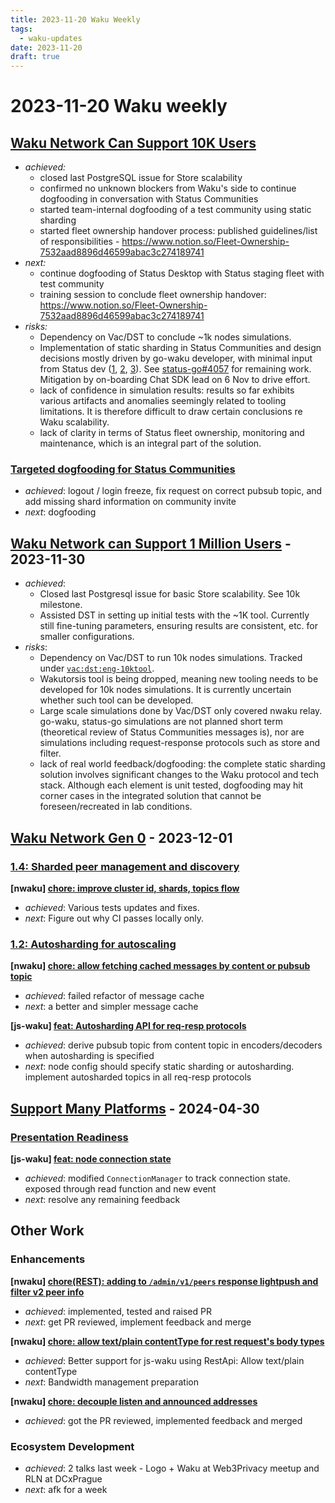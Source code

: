 ```yaml
---
title: 2023-11-20 Waku Weekly
tags:
  - waku-updates
date: 2023-11-20
draft: true
---
```

# 2023-11-20 Waku weekly

## [Waku Network Can Support 10K Users](https://github.com/waku-org/pm/issues/12)


- _achieved:_
  - closed last PostgreSQL issue for Store scalability
  - confirmed no unknown blockers from Waku's side to continue dogfooding in conversation with Status Communities
  - started team-internal dogfooding of a test community using static sharding
  - started fleet ownership handover process: published guidelines/list of responsibilities - https://www.notion.so/Fleet-Ownership-7532aad8896d46599abac3c274189741
- _next:_
  - continue dogfooding of Status Desktop with Status staging fleet with test community
  - training session to conclude fleet ownership handover: https://www.notion.so/Fleet-Ownership-7532aad8896d46599abac3c274189741
- _risks:_
    - Dependency on Vac/DST to conclude ~1k nodes simulations.
    - Implementation of static sharding in Status Communities and design decisions mostly driven by go-waku developer, with minimal input from Status dev ([1](https://github.com/status-im/status-go/pull/4161), [2](https://github.com/status-im/status-go/pull/4094), [3](https://github.com/status-im/status-go/pull/4093)). See [status-go#4057](https://github.com/status-im/status-go/issues/4057) for remaining work. Mitigation by on-boarding Chat SDK lead on 6 Nov to drive effort.
   - lack of confidence in simulation results: results so far exhibits various artifacts and anomalies seemingly related to tooling limitations. It is therefore difficult to draw certain conclusions re Waku scalability.
   - lack of clarity in terms of Status fleet ownership, monitoring and maintenance, which is an integral part of the solution.

### [Targeted dogfooding for Status Communities](https://github.com/waku-org/pm/issues/97)


- _achieved_: logout / login freeze, fix request on correct pubsub topic, and add missing shard information on community  invite
- _next_: dogfooding

## [Waku Network can Support 1 Million Users](https://github.com/waku-org/pm/issues/83) - 2023-11-30


- _achieved_:
	- Closed last Postgresql issue for basic Store scalability. See 10k milestone.
	- Assisted DST in setting up initial tests with the ~1K tool. Currently still fine-tuning parameters, ensuring results are consistent, etc. for smaller configurations.
- _risks_:
    - Dependency on Vac/DST to run 10k nodes simulations.  Tracked under 
[`vac:dst:eng-10ktool`](https://roadmap.logos.co/tags/vac-updates). 
    - Wakutorsis tool is being dropped, meaning new tooling needs to be developed for 10k nodes simulations. It is currently uncertain whether such tool can be developed.
    - Large scale simulations done by Vac/DST only covered nwaku relay. go-waku, status-go simulations are not planned short term (theoretical review of Status Communities messages is), nor are simulations including request-response protocols such as store and filter.
    - lack of real world feedback/dogfooding: the complete static sharding solution involves significant changes to the Waku protocol and tech stack. Although each element is unit tested, dogfooding may hit corner cases in the integrated solution that cannot be foreseen/recreated in lab conditions.

## [Waku Network Gen 0](https://github.com/waku-org/pm/issues/50) - 2023-12-01

### [1.4: Sharded peer management and discovery](https://github.com/waku-org/pm/issues/67)

**[nwaku] [chore: improve cluster id, shards, topics flow](https://github.com/waku-org/nwaku/issues/2183)**

- _achieved_: Various tests updates and fixes.
- _next_: Figure out why CI passes locally only.

### [1.2: Autosharding for autoscaling](https://github.com/waku-org/pm/issues/65)

**[nwaku] [chore: allow fetching cached messages by content or pubsub topic](https://github.com/waku-org/nwaku/issues/2201)**

- _achieved_: failed refactor of message cache 
- _next_: a better and simpler message cache 

**[js-waku] [feat: Autosharding API for req-resp protocols](https://github.com/waku-org/js-waku/issues/1500)**

- _achieved_: derive pubsub topic from content topic in encoders/decoders when autosharding is specified
- _next_: node config should specify static sharding or autosharding. implement autosharded topics in all req-resp protocols


## [Support Many Platforms](https://github.com/waku-org/pm/issues/42) - 2024-04-30

### [Presentation Readiness ](https://github.com/waku-org/pm/issues/95)

**[js-waku] [feat: node connection state](https://github.com/waku-org/js-waku/issues/1666)**

- _achieved_: modified `ConnectionManager` to track connection state. exposed through read function and new event 
- _next_: resolve any remaining feedback

## Other Work

### Enhancements

**[nwaku] [chore(REST): adding to `/admin/v1/peers` response lightpush and filter v2 peer info](https://github.com/waku-org/nwaku/issues/2220)**

- _achieved_: implemented, tested and raised PR
- _next_: get PR reviewed, implement feedback and merge

**[nwaku] [chore: allow text/plain contentType for rest request's body types](https://github.com/waku-org/nwaku/issues/2207)**

- *achieved*: Better support for js-waku using RestApi: Allow text/plain contentType
- *next*: Bandwidth management preparation

**[nwaku] [chore: decouple listen and announced addresses](https://github.com/waku-org/nwaku/issues/2148)**

- _achieved_: got the PR reviewed, implemented feedback and merged

### Ecosystem Development

- *achieved*: 2 talks last week - Logo + Waku at Web3Privacy meetup and RLN at DCxPrague
- *next*: afk for a week